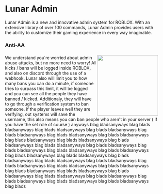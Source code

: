 # Lunar Admin
Lunar Admin is a new and innovative admin system for ROBLOX. With an extensive library of over 100 commands, Lunar Admin provides users with the ability to customize their gaming experience in every way imaginable.

### Anti-AA
<h3><img align="right" height="200" src="https://user-images.githubusercontent.com/128256644/228670280-dab1e007-922f-46c8-bbcc-7d9479dca2b9.jpg"></h3>
We understand you're worried about admin abuse attacks, but no more need to worry! All kicks / bans will be logged inside ROBLOX, and also on discord through the use of a webhook. Lunar also will limit you to how many bans you can do a minute, if someone tries to surpass this limit, it will be logged and you can see all the people they have banned / kicked. Additionaly, they will have to go through a verification system to ban someone, if the player leaves well they are verifying, out systems will save the username, this also means you can ban people who aren't in your server ( if you have the set role of course ) anyways blag bladsanyways blag blads bladsanyways blag blads bladsanyways blag blads bladsanyways blag blads bladsanyways blag blads bladsanyways blag blads bladsanyways blag blads bladsanyways blag blads bladsanyways blag blads bladsanyways blag blads bladsanyways blag blads bladsanyways blag blads bladsanyways blag blads bladsanyways blag blads bladsanyways blag blads bladsanyways blag blads bladsanyways blag blads bladsanyways blag blads bladsanyways blag blads bladsanyways blag blads bladsanyways blag blads bladsanyways blag blads bladsanyways blag blads bladsanyways blag blads bladsanyways blag blads bladsanyways blag blads bladsanyways blag blads bladsanyways blag blads bladsanyways blag blads bladsanyways blag blads bladsanyways blag blads
